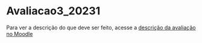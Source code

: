 # Avaliacao3_20231

Para ver a descrição do que deve ser feito, acesse a [descrição da avaliação no Moodle](https://moodle.ifsc.edu.br/mod/vpl/view.php?id=771545&forceview=1)
